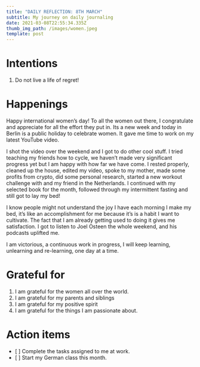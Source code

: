 ```yaml
---
title: "DAILY REFLECTION: 8TH MARCH"
subtitle: My journey on daily journaling
date: 2021-03-08T22:55:34.335Z
thumb_img_path: /images/women.jpeg
template: post
---
```



# Intentions

1. Do not live a life of regret!

# Happenings

Happy international women’s day! To all the women out there, I congratulate and appreciate for all the effort they put in. Its a new week and today in Berlin is a public holiday to celebrate women. It gave me time to work on my latest YouTube video.

I shot the video over the weekend and I got to do other cool stuff. I tried teaching my friends how to cycle, we haven’t made very significant progress yet but I am happy with how far we have come. I rested properly, cleaned up the house, edited my video, spoke to my mother, made some profits from crypto, did some personal research, started a new workout challenge with and my friend in the Netherlands. I continued with my selected book for the month, followed through my intermittent fasting and still got to lay my bed!

I know people might not understand the joy I have each morning I make my bed, it’s like an accomplishment for me because it’s is a habit I want to cultivate. The fact that I am already getting used to doing it gives me satisfaction. I got to listen to Joel Osteen the whole weekend, and his podcasts uplifted me.

I am victorious, a continuous work in progress, I will keep learning, unlearning and re-learning, one day at a time.

# Grateful for

1. I am grateful for the women all over the world.
2. I am grateful for my parents and siblings
3. I am grateful for my positive spirit
4. I am grateful for the things I am passionate about.

# Action items

* \[ ] Complete the tasks assigned to me at work.
* \[ ] Start my German class this month.